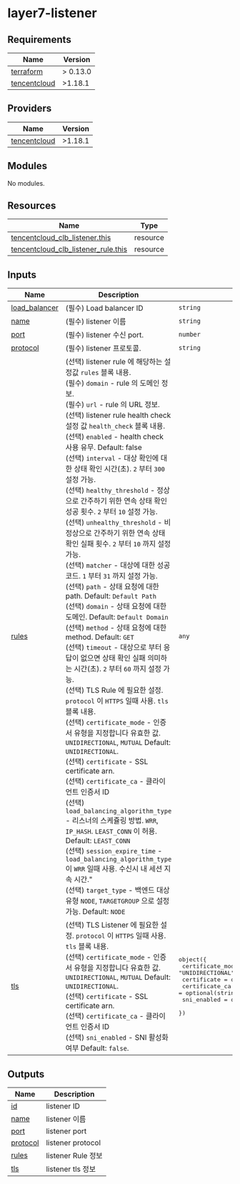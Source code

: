 # layer7-listener

<!-- BEGINNING OF PRE-COMMIT-TERRAFORM DOCS HOOK -->
## Requirements

| Name | Version |
|------|---------|
| <a name="requirement_terraform"></a> [terraform](#requirement\_terraform) | > 0.13.0 |
| <a name="requirement_tencentcloud"></a> [tencentcloud](#requirement\_tencentcloud) | >1.18.1 |

## Providers

| Name | Version |
|------|---------|
| <a name="provider_tencentcloud"></a> [tencentcloud](#provider\_tencentcloud) | >1.18.1 |

## Modules

No modules.

## Resources

| Name | Type |
|------|------|
| [tencentcloud_clb_listener.this](https://registry.terraform.io/providers/tencentcloudstack/tencentcloud/latest/docs/resources/clb_listener) | resource |
| [tencentcloud_clb_listener_rule.this](https://registry.terraform.io/providers/tencentcloudstack/tencentcloud/latest/docs/resources/clb_listener_rule) | resource |

## Inputs

| Name | Description | Type | Default | Required |
|------|-------------|------|---------|:--------:|
| <a name="input_load_balancer"></a> [load\_balancer](#input\_load\_balancer) | (필수) Load balancer ID | `string` | n/a | yes |
| <a name="input_name"></a> [name](#input\_name) | (필수) listener 이름 | `string` | n/a | yes |
| <a name="input_port"></a> [port](#input\_port) | (필수) listener 수신 port. | `number` | n/a | yes |
| <a name="input_protocol"></a> [protocol](#input\_protocol) | (필수) listener 프로토콜. | `string` | n/a | yes |
| <a name="input_rules"></a> [rules](#input\_rules) | (선택) listener rule 에 해당하는 설정값 `rules` 블록 내용.<br>    (필수) `domain` - rule 의 도메인 정보.<br>    (필수) `url` - rule 의 URL 정보.<br>    (선택) listener rule health check 설정 값 `health_check` 블록 내용.<br>      (선택) `enabled` - health check 사용 유무. Default: false<br>      (선택) `interval` - 대상 확인에 대한 상태 확인 시간(초). `2` 부터 `300` 설정 가능.<br>      (선택) `healthy_threshold` - 정상으로 간주하기 위한 연속 상태 확인 성공 횟수. `2` 부터 `10` 설정 가능.<br>      (선택) `unhealthy_threshold` - 비정상으로 간주하기 위한 연속 상태 확인 실패 횟수. `2` 부터 `10` 까지 설정가능.<br>      (선택) `matcher` - 대상에 대한 성공 코드. `1` 부터 `31` 까지 설정 가능.<br>      (선택) `path` - 상태 요청에 대한 path. Default: `Default Path`<br>      (선택) `domain` - 상태 요청에 대한 도메인. Default: `Default Domain`<br>      (선택) `method` - 상태 요청에 대한 method. Default: `GET`<br>      (선택) `timeout` - 대상으로 부터 응답이 없으면 상태 확인 실패 의미하는 시간(초). `2` 부터 `60` 까지 설정 가능.<br>    (선택) TLS Rule 에 필요한 설정. `protocol` 이 `HTTPS` 일때 사용. `tls` 블록 내용.<br>      (선택) `certificate_mode` - 인증서 유형을 지정합니다 유효한 값. `UNIDIRECTIONAL`, `MUTUAL` Default: `UNIDIRECTIONAL`.<br>      (선택) `certificate` - SSL certificate arn.<br>      (선택) `certificate_ca` - 클라이언트 인증서 ID<br>    (선택) `load_balancing_algorithm_type` - 리스너의 스케쥴링 방법. `WRR`, `IP_HASH`. `LEAST_CONN` 이 허용. Default: `LEAST_CONN`<br>    (선택) `session_expire_time` - `load_balancing_algorithm_type` 이 `WRR` 일때 사용. 수신시 내 세션 지속 시간."<br>    (선택) `target_type` - 백엔드 대상 유형 `NODE`, `TARGETGROUP` 으로 설정 가능. Default: `NODE` | `any` | `[]` | no |
| <a name="input_tls"></a> [tls](#input\_tls) | (선택) TLS Listener 에 필요한 설정. `protocol` 이 `HTTPS` 일때 사용. `tls` 블록 내용.<br>    (선택) `certificate_mode` - 인증서 유형을 지정합니다 유효한 값. `UNIDIRECTIONAL`, `MUTUAL` Default: `UNIDIRECTIONAL`.<br>    (선택) `certificate` - SSL certificate arn.<br>    (선택) `certificate_ca` - 클라이언트 인증서 ID<br>    (선택) `sni_enabled` - SNI 활성화 여부 Default: `false`. | <pre>object({<br>    certificate_mode = optional(string, "UNIDIRECTIONAL")<br>    certificate      = optional(string)<br>    certificate_ca   = optional(string)<br>    sni_enabled      = optional(bool, false)<br>  })</pre> | `{}` | no |

## Outputs

| Name | Description |
|------|-------------|
| <a name="output_id"></a> [id](#output\_id) | listener ID |
| <a name="output_name"></a> [name](#output\_name) | listener 이름 |
| <a name="output_port"></a> [port](#output\_port) | listener port |
| <a name="output_protocol"></a> [protocol](#output\_protocol) | listener protocol |
| <a name="output_rules"></a> [rules](#output\_rules) | listener Rule 정보 |
| <a name="output_tls"></a> [tls](#output\_tls) | listener tls 정보 |
<!-- END OF PRE-COMMIT-TERRAFORM DOCS HOOK -->
